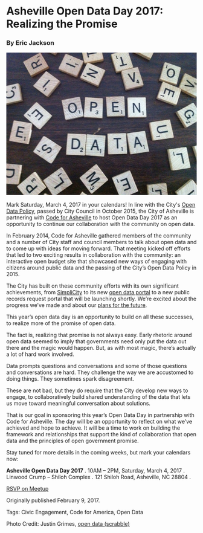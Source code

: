 # Asheville Open Data Day 2017: Realizing the Promise
### By Eric Jackson

![open data (scrabble). Photo by Justin Grimes](../assets/8016189356eaa656e9b6z.jpg "open data (scrabble)")

Mark Saturday, March 4, 2017 in your calendars! In line with the City's [Open Data Policy](http://coablog.ashevillenc.gov/wp-content/uploads/2016/02/Resolution-No.-15-189.pdf), passed by City Council in October 2015, the City of Asheville is partnering with [Code for Asheville](http://www.codeforasheville.org/) to host Open Data Day 2017 as an opportunity to continue our collaboration with the community on open data.

In February 2014, Code for Asheville gathered members of the community and a number of City staff and council members to talk about open data and to come up with ideas for moving forward. That meeting kicked off efforts that led to two exciting results in collaboration with the community: an interactive open budget site that showcased new ways of engaging with citizens around public data and the passing of the City’s Open Data Policy in 2015.

The City has built on these community efforts with its own significant achievements, from [SimpliCity](http://simplicity.ashevillenc.gov/#/search) to its new [open data portal](http://data.ashevillenc.gov/) to a new public records request portal that will be launching shortly. We’re excited about the progress we’ve made and about our [plans for the future](https://github.com/cityofasheville/open-data-portal-technical-plan-2016).

This year’s open data day is an opportunity to build on all these successes, to realize more of the promise of open data.

The fact is, realizing that promise is not always easy. Early rhetoric around open data seemed to imply that governments need only put the data out there and the magic would happen. But, as with most magic, there’s actually a lot of hard work involved.

Data prompts questions and conversations and some of those questions and conversations are hard. They challenge the way we are accustomed to doing things. They sometimes spark disagreement.

These are not bad, but they do require that the City develop new ways to engage, to collaboratively build shared understanding of the data that lets us move toward meaningful conversation about solutions.

That is our goal in sponsoring this year’s Open Data Day in partnership with Code for Asheville. The day will be an opportunity to reflect on what we’ve achieved and hope to achieve. It will be a time to work on building the framework and relationships that support the kind of collaboration that open data and the principles of open government promise.

Stay tuned for more details in the coming weeks, but mark your calendars now:

  __Asheville Open Data Day 2017__ . 
  10AM – 2PM, Saturday, March 4, 2017 . 
  Linwood Crump – Shiloh Complex . 
  121 Shiloh Road, Asheville, NC 28804 . 
  
  [RSVP on Meetup](https://www.meetup.com/Code-for-Asheville/events/237456574/)


Originally published February 9, 2017.

Tags: Civic Engagement, Code for America, Open Data

Photo Credit: Justin Grimes, [open data (scrabble)](https://www.flickr.com/photos/notbrucelee/8016189356/in/photostream/)


